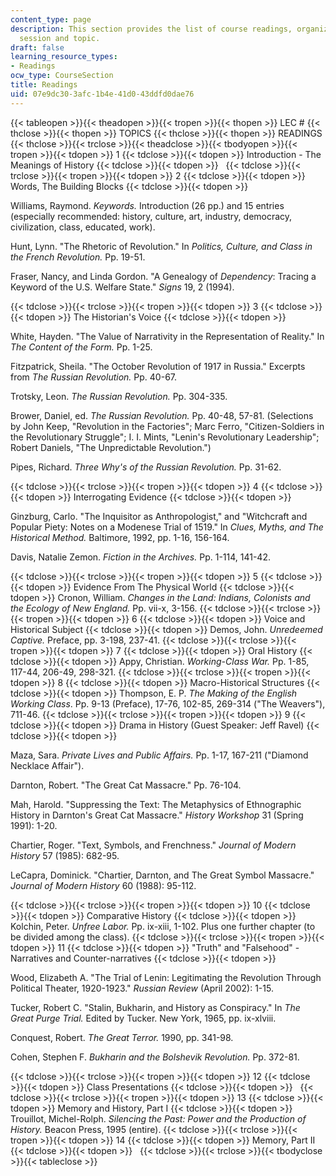 ```yaml
---
content_type: page
description: This section provides the list of course readings, organized by lecture
  session and topic.
draft: false
learning_resource_types:
- Readings
ocw_type: CourseSection
title: Readings
uid: 07e9dc30-3afc-1b4e-41d0-43ddfd0dae76
---
```

{{< tableopen >}}{{< theadopen >}}{{< tropen >}}{{< thopen >}}
LEC #
{{< thclose >}}{{< thopen >}}
TOPICS
{{< thclose >}}{{< thopen >}}
READINGS
{{< thclose >}}{{< trclose >}}{{< theadclose >}}{{< tbodyopen >}}{{< tropen >}}{{< tdopen >}}
1
{{< tdclose >}}{{< tdopen >}}
Introduction - The Meanings of History
{{< tdclose >}}{{< tdopen >}}
 
{{< tdclose >}}{{< trclose >}}{{< tropen >}}{{< tdopen >}}
2
{{< tdclose >}}{{< tdopen >}}
Words, The Building Blocks
{{< tdclose >}}{{< tdopen >}}

Williams, Raymond. *Keywords.* Introduction (26 pp.) and 15 entries (especially recommended: history, culture, art, industry, democracy, civilization, class, educated, work).

Hunt, Lynn. "The Rhetoric of Revolution." In *Politics, Culture, and Class in the French Revolution.* Pp. 19-51.

Fraser, Nancy, and Linda Gordon. "A Genealogy of *Dependency*: Tracing a Keyword of the U.S. Welfare State." *Signs* 19, 2 (1994).

{{< tdclose >}}{{< trclose >}}{{< tropen >}}{{< tdopen >}}
3
{{< tdclose >}}{{< tdopen >}}
The Historian's Voice
{{< tdclose >}}{{< tdopen >}}

White, Hayden. "The Value of Narrativity in the Representation of Reality." In *The Content of the Form.* Pp. 1-25.

Fitzpatrick, Sheila. "The October Revolution of 1917 in Russia." Excerpts from *The Russian Revolution.* Pp. 40-67.

Trotsky, Leon. *The Russian Revolution.* Pp. 304-335.

Brower, Daniel, ed. *The Russian Revolution.* Pp. 40-48, 57-81. (Selections by John Keep, "Revolution in the Factories"; Marc Ferro, "Citizen-Soldiers in the Revolutionary Struggle"; I. I. Mints, "Lenin's Revolutionary Leadership"; Robert Daniels, "The Unpredictable Revolution.")

Pipes, Richard. *Three Why's of the Russian Revolution.* Pp. 31-62.

{{< tdclose >}}{{< trclose >}}{{< tropen >}}{{< tdopen >}}
4
{{< tdclose >}}{{< tdopen >}}
Interrogating Evidence
{{< tdclose >}}{{< tdopen >}}

Ginzburg, Carlo. "The Inquisitor as Anthropologist," and "Witchcraft and Popular Piety: Notes on a Modenese Trial of 1519." In *Clues, Myths, and The Historical Method.* Baltimore, 1992, pp. 1-16, 156-164.

Davis, Natalie Zemon. *Fiction in the Archives.* Pp. 1-114, 141-42.

{{< tdclose >}}{{< trclose >}}{{< tropen >}}{{< tdopen >}}
5
{{< tdclose >}}{{< tdopen >}}
Evidence From The Physical World
{{< tdclose >}}{{< tdopen >}}
Cronon, William. *Changes in the Land: Indians, Colonists and the Ecology of New England.* Pp. vii-x, 3-156.
{{< tdclose >}}{{< trclose >}}{{< tropen >}}{{< tdopen >}}
6
{{< tdclose >}}{{< tdopen >}}
Voice and Historical Subject
{{< tdclose >}}{{< tdopen >}}
Demos, John. *Unredeemed Captive.* Preface, pp. 3-198, 237-41.
{{< tdclose >}}{{< trclose >}}{{< tropen >}}{{< tdopen >}}
7
{{< tdclose >}}{{< tdopen >}}
Oral History
{{< tdclose >}}{{< tdopen >}}
Appy, Christian. *Working-Class War.* Pp. 1-85, 117-44, 206-49, 298-321.
{{< tdclose >}}{{< trclose >}}{{< tropen >}}{{< tdopen >}}
8
{{< tdclose >}}{{< tdopen >}}
Macro-Historical Structures
{{< tdclose >}}{{< tdopen >}}
Thompson, E. P. *The Making of the English Working Class*. Pp. 9-13 (Preface), 17-76, 102-85, 269-314 ("The Weavers"), 711-46.
{{< tdclose >}}{{< trclose >}}{{< tropen >}}{{< tdopen >}}
9
{{< tdclose >}}{{< tdopen >}}
Drama in History (Guest Speaker: Jeff Ravel)
{{< tdclose >}}{{< tdopen >}}

Maza, Sara. *Private Lives and Public Affairs.* Pp. 1-17, 167-211 ("Diamond Necklace Affair").

Darnton, Robert. "The Great Cat Massacre." Pp. 76-104.

Mah, Harold. "Suppressing the Text: The Metaphysics of Ethnographic History in Darnton's Great Cat Massacre." *History Workshop* 31 (Spring 1991): 1-20.

Chartier, Roger. "Text, Symbols, and Frenchness." *Journal of Modern History* 57 (1985): 682-95.

LeCapra, Dominick. "Chartier, Darnton, and The Great Symbol Massacre." *Journal of Modern History* 60 (1988): 95-112.

{{< tdclose >}}{{< trclose >}}{{< tropen >}}{{< tdopen >}}
10
{{< tdclose >}}{{< tdopen >}}
Comparative History
{{< tdclose >}}{{< tdopen >}}
Kolchin, Peter. *Unfree Labor.* Pp. ix-xiii, 1-102. Plus one further chapter (to be divided among the class).
{{< tdclose >}}{{< trclose >}}{{< tropen >}}{{< tdopen >}}
11
{{< tdclose >}}{{< tdopen >}}
"Truth" and "Falsehood" - Narratives and Counter-narratives
{{< tdclose >}}{{< tdopen >}}

Wood, Elizabeth A. "The Trial of Lenin: Legitimating the Revolution Through Political Theater, 1920-1923." *Russian Review* (April 2002): 1-15.

Tucker, Robert C. "Stalin, Bukharin, and History as Conspiracy." In *The Great Purge Trial.* Edited by Tucker. New York, 1965, pp. ix-xlviii.

Conquest, Robert. *The Great Terror.* 1990, pp. 341-98.

Cohen, Stephen F. *Bukharin and the Bolshevik Revolution.* Pp. 372-81.

{{< tdclose >}}{{< trclose >}}{{< tropen >}}{{< tdopen >}}
12
{{< tdclose >}}{{< tdopen >}}
Class Presentations
{{< tdclose >}}{{< tdopen >}}
 
{{< tdclose >}}{{< trclose >}}{{< tropen >}}{{< tdopen >}}
13
{{< tdclose >}}{{< tdopen >}}
Memory and History, Part I
{{< tdclose >}}{{< tdopen >}}
Trouillot, Michel-Rolph. *Silencing the Past: Power and the Production of History.* Beacon Press, 1995 (entire).
{{< tdclose >}}{{< trclose >}}{{< tropen >}}{{< tdopen >}}
14
{{< tdclose >}}{{< tdopen >}}
Memory, Part II
{{< tdclose >}}{{< tdopen >}}
 
{{< tdclose >}}{{< trclose >}}{{< tbodyclose >}}{{< tableclose >}}